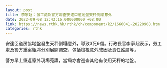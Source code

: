 ```yaml
---
layout: post
title: 李家超：勞工處及警方調查安達臣道地盤天秤倒塌意外
date: 2022-09-08 12:43:16.000000000 +08:00
link: https://news.rthk.hk/rthk/ch/component/k2/1666041-20220908.htm
categories: rthk
---
```


安達臣道房協地盤發生天秤倒塌意外，導致3死6傷。行政長官李家超表示，勞工處及警方重案組將分別展開調查，包括檢視意外成因及責任誰屬等。

警方早上重返意外現場蒐證，當局亦會巡查其他有使用天秤的地盤。
